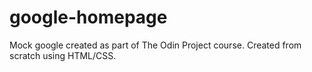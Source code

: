 # google-homepage
Mock google created as part of The Odin Project course.
Created from scratch using HTML/CSS.